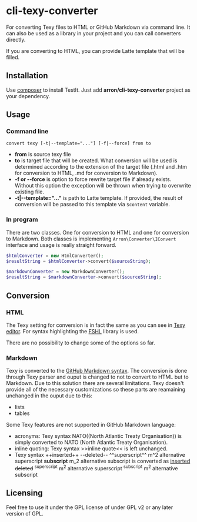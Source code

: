 # cli-texy-converter

For converting Texy files to HTML or GitHub Markdown via command line. It can also be used as a library in your project and you can call converters
directly.

If you are converting to HTML, you can provide Latte template that will be filled.

## Installation

Use [composer](http://getcomposer.org) to install TestIt. Just add **arron/cli-texy-converter** project as your dependency.

## Usage

### Command line

```
convert texy [-t|--template="..."] [-f|--force] from to
```

- **from** is source texy file
- **to** is target file that will be created. What conversion will be used is determined according to the extension of the target file
(.html and .htm for conversion to HTML, .md for conversion to Markdown).
- **-f or --force** is option to force rewrite target file if already exists. Without this option the exception will be thrown when trying to overwrite existing file.
- **-t|--template="..."** is path to Latte template. If provided, the result of conversion will be passed to this template via `$content` variable.

### In program

There are two classes. One for conversion to HTML and one for conversion to Markdown. Both classes is implementing `Arron\Converter\IConvert` interface
and usage is really straight forward.

```php
$htmlConverter = new HtmlConverter();
$resultString = $htmlConverter->convert($sourceString);

$markdownConverter = new MarkdownConverter();
$resultString = $markdownConverter->convert($sourceString);
```

## Conversion

### HTML

The Texy setting for conversion is in fact the same as you can see in [Texy editor](http://editor.texy.info).
For syntax highlighting the [FSHL](http://fshl.kukulich.cz/) library is used.

There are no possibility to change some of the options so far.

### Markdown

Texy is converted to the [GitHub Markdown syntax](https://help.github.com/articles/markdown-basics).
The conversion is done through Texy parser and ouput is changed to not to convert to HTML but to Markdown. Due to this solution there are several
limitations. Texy doesn't provide all of the necessary customizations so these parts are reamaining unchanged in the ouput due to this:
- lists
- tables

Some Texy features are not supported in GitHub Markdown language:
- acronyms: Texy syntax NATO((North Atlantic Treaty Organisation)) is simply converted to NATO (North Atlantic Treaty Organisation).
- inline quoting: Texy syntax >>inline quote<< is left unchanged.
- Texy syntax ++inserted++ --deleted-- ^^superscript^^  m^2 alternative superscript  __subscript__ m_2 alternative subscript is converted as
<ins>inserted</ins> <del>deleted</del> <sup>superscript</sup> m<sup>2</sup> alternative superscript <sup>subscript</sup> m<sup>2</sup> alternative subscript

## Licensing

Feel free to use it under the GPL license of under GPL v2 or any later version of GPL.


